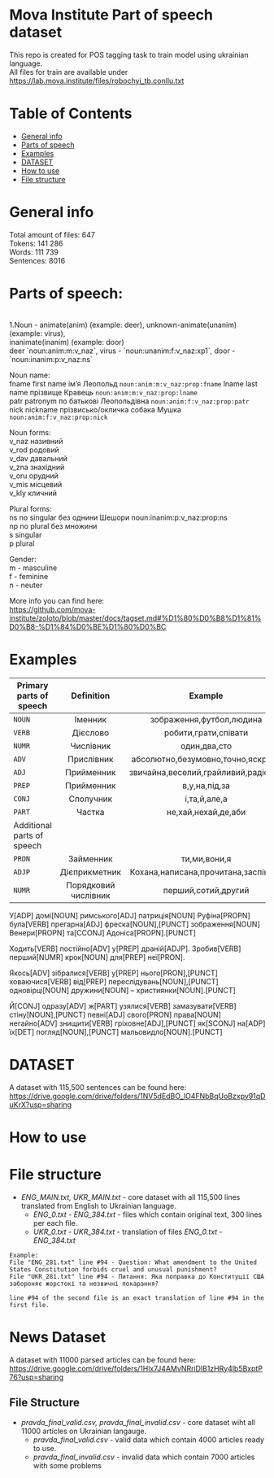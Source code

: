 # Mova Institute Part of speech dataset
This repo is created for POS tagging task to train model using ukrainian language.  
All files for train are available under 
https://lab.mova.institute/files/robochyi_tb.conllu.txt

Table of Contents
=======

-   [General info](#general-info)
-   [Parts of speech](#parts-of-speech)
-   [Examples](#examples)
-   [DATASET](#dataset)
-   [How to use](#how-to-use)
-   [File structure](#file-structure)


General info 
=======

Total amount of files: 647  
Tokens:	141 286  
Words: 111 739  
Sentences:	8016  

Parts of speech:
=======
<br/>
1.Noun - animate(anim) (example: deer), unknown-animate(unanim) (example: virus),<br/> inanimate(inanim) (example: door)<br/>  
deer `noun:anim:m:v_naz`, virus - `noun:unanim:f:v_naz:xp1`, door - `noun:inanim:p:v_naz:ns`  

Noun name:  
fname	first name	ім’я	Леопольд `noun:anim:m:v_naz:prop:fname`
lname	last name	прізвище	Кравець `noun:anim:m:v_naz:prop:lname`  
patr	patronym	по батькові	Леопольдівна `noun:anim:f:v_naz:prop:patr`  
nick	nickname прізвисько/окличка	собака Мушка `noun:anim:f:v_naz:prop:nick`  

Noun forms:  
v_naz	називний  
v_rod	родовий  
v_dav	давальний  
v_zna	знахідний  
v_oru	орудний  
v_mis	місцевий  
v_kly	кличний  


Plural forms:  
ns no singular	без однини	Шешори noun:inanim:p:v_naz:prop:ns  
np no plural	без множини  
s singular  
p plural  

Gender:  
m - masculine  
f - feminine  
n - neuter  

More info you can find here: </br>
https://github.com/mova-institute/zoloto/blob/master/docs/tagset.md#%D1%80%D0%B8%D1%81%D0%B8-%D1%84%D0%BE%D1%80%D0%BC

Examples
=======
|Primary parts of speech|Definition                  |Example                            
| -------------         |:--------------------------:|:---------------------------------:|
|`NOUN`                 |Іменник                     |зображення,футбол,людина            
|`VERB`                 |Дієслово                    |робити,грати,співати               
|`NUMR`                 |Числівник                   |один,два,сто                       
|`ADV`                  |Прислівник                  |абсолютно,безумовно,точно,яскраво  |
|`ADJ`                  |Прийменник                  |звичайна,веселий,грайливий,радісний|
|`PREP`                 |Прийменник                  |в,у,на,під,за                      |
|`CONJ`                 |Сполучник                   |і,та,й,але,а                       |
|`PART`                 |Частка                      |не,хай,нехай,де,аби                |              
|Additional parts of speech   |
|`PRON`                       |Займенник           |ти,ми,вони,я                       |
|`ADJP`                       |Дієприкметник       |Кохана,написана,прочитана,заспівана|
|`NUMR`                       |Порядковий числівник|перший,сотий,другий                |


У[ADP] домі[NOUN] римського[ADJ] патриція[NOUN] Руфіна[PROPN] була[VERB] прегарна[ADJ] фреска[NOUN],[PUNCT] зображення[NOUN] Венери[PROPN] та[CCONJ] Адоніса[PROPN].[PUNCT]

Ходить[VERB] постійно[ADV] у[PREP] драній[ADJP].
Зробив[VERB] перший[NUMR] крок[NOUN] для[PREP] неї[PRON].

Якось[ADV] зібралися[VERB] у[PREP] нього[PRON],[PUNCT] ховаючися[VERB] від[PREP] переслідувань[NOUN],[PUNCT] одновірці[NOUN] дружини[NOUN] – християнки[NOUN].[PUNCT]

Й[CONJ] одразу[ADV] ж[PART] узялися[VERB] замазувати[VERB] стіну[NOUN],[PUNCT] певні[ADJ] свого[PRON] права[NOUN] негайно[ADV] знищити[VERB] гріховне[ADJ],[PUNCT]
як[SCONJ] на[ADP] їх[DET] погляд[NOUN],[PUNCT] мальовидло[NOUN].[PUNCT]


DATASET
=======
A dataset with 115,500 sentences can be found here: https://drive.google.com/drive/folders/1NV5dEdBO_lO4FNbBqUoBzxpy91qDuKrX?usp=sharing

How to use
=======



File structure
=======
* <em>ENG_MAIN.txt, UKR_MAIN.txt</em> - core dataset with all 115,500 lines translated from English to Ukrainian language.
  * <em>ENG_0.txt - ENG_384.txt</em> - files which contain original text, 300 lines per each file.
  * <em>UKR_0.txt - UKR_384.txt</em> - translation of files <em>ENG_0.txt - ENG_384.txt</em>

```
Example:
File "ENG_281.txt" line #94 - Question: What amendment to the United States Constitution forbids cruel and unusual punishment?
File "UKR_281.txt" line #94 - Питання: Яка поправка до Конституції США забороняє жорстокі та незвичні покарання?

line #94 of the second file is an exact translation of line #94 in the first file.
```
# News Dataset
A dataset with 11000 parsed articles can be found here:
https://drive.google.com/drive/folders/1Hlx7J4AMvNRriDlB1zHRy4lb5BxptP76?usp=sharing

## File Structure
* <em>pravda_final_valid.csv, pravda_final_invalid.csv</em>  - core dataset wiht all 11000 articles  on Ukrainian langauge.
    * <em>pravda_final_valid.csv</em> - valid data which contain 4000 articles ready to use.
    * <em>pravda_final_invalid.csv</em> - invalid data which contain 7000 articles with some problems

